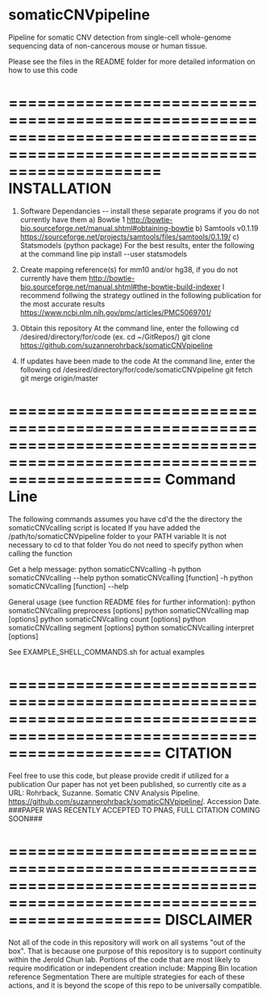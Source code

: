 # somaticCNVpipeline
Pipeline for somatic CNV detection from single-cell whole-genome sequencing data of non-cancerous mouse or human tissue.

Please see the files in the README folder for more detailed information on how to use this code


========================================================================================================================
INSTALLATION
========================================================================================================================

1) Software Dependancies -- install these separate programs if you do not currently have them
	a) Bowtie 1 
		http://bowtie-bio.sourceforge.net/manual.shtml#obtaining-bowtie
	b) Samtools v0.1.19
		https://sourceforge.net/projects/samtools/files/samtools/0.1.19/
	c) Statsmodels (python package)
		For the best results, enter the following at the command line
			pip install --user statsmodels
		
2) Create mapping reference(s) for mm10 and/or hg38, if you do not currently have them
	http://bowtie-bio.sourceforge.net/manual.shtml#the-bowtie-build-indexer
	I recommend follwing the strategy outlined in the following publication for the most accurate results 
		https://www.ncbi.nlm.nih.gov/pmc/articles/PMC5069701/	

3) Obtain this repository
	At the command line, enter the following
		cd /desired/directory/for/code (ex. cd ~/GitRepos/)
		git clone https://github.com/suzannerohrback/somaticCNVpipeline

4) If updates have been made to the code
	At the command line, enter the following
		cd /desired/directory/for/code/somaticCNVpipeline
		git fetch
		git merge origin/master



========================================================================================================================
Command Line
========================================================================================================================

The following commands assumes you have cd'd the the directory the somaticCNVcalling script is located
If you have added the /path/to/somaticCNVpipeline folder to your PATH variable 
	It is not necessary to cd to that folder
	You do not need to specify python when calling the function

Get a help message:
	python somaticCNVcalling -h
	python somaticCNVcalling --help
	python somaticCNVcalling [function] -h
	python somaticCNVcalling [function] --help
	
General usage (see function README files for further information):
	python somaticCNVcalling preprocess [options]
	python somaticCNVcalling map [options]
	python somaticCNVcalling count [options]
	python somaticCNVcalling segment [options]
	python somaticCNVcalling interpret [options]

See EXAMPLE_SHELL_COMMANDS.sh for actual examples


========================================================================================================================
CITATION
========================================================================================================================
Feel free to use this code, but please provide credit if utilized for a publication
Our paper has not yet been published, so currently cite as a URL:
  Rohrback, Suzanne. Somatic CNV Analysis Pipeline. https://github.com/suzannerohrback/somaticCNVpipeline/. Accession Date.
  ###PAPER WAS RECENTLY ACCEPTED TO PNAS, FULL CITATION COMING SOON###
  


========================================================================================================================
DISCLAIMER
========================================================================================================================
Not all of the code in this repository will work on all systems "out of the box".
  That is because one purpose of this repository is to support continuity within the Jerold Chun lab.
  Portions of the code that are most likely to require modification or independent creation include:
    Mapping
    Bin location reference
    Segmentation
  There are multiple strategies for each of these actions, and it is beyond the scope of this repo to be universally compatible.





  

